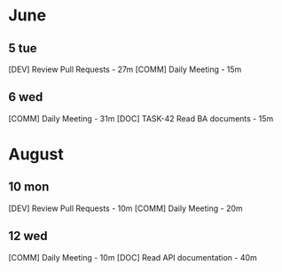 # June
## 5 tue
[DEV] Review Pull Requests - 27m
[COMM] Daily Meeting - 15m
## 6 wed
[COMM] Daily Meeting - 31m
[DOC] TASK-42 Read BA documents - 15m
# August
## 10 mon
[DEV] Review Pull Requests - 10m
[COMM] Daily Meeting - 20m
## 12 wed
[COMM] Daily Meeting - 10m
[DOC] Read API documentation - 40m
